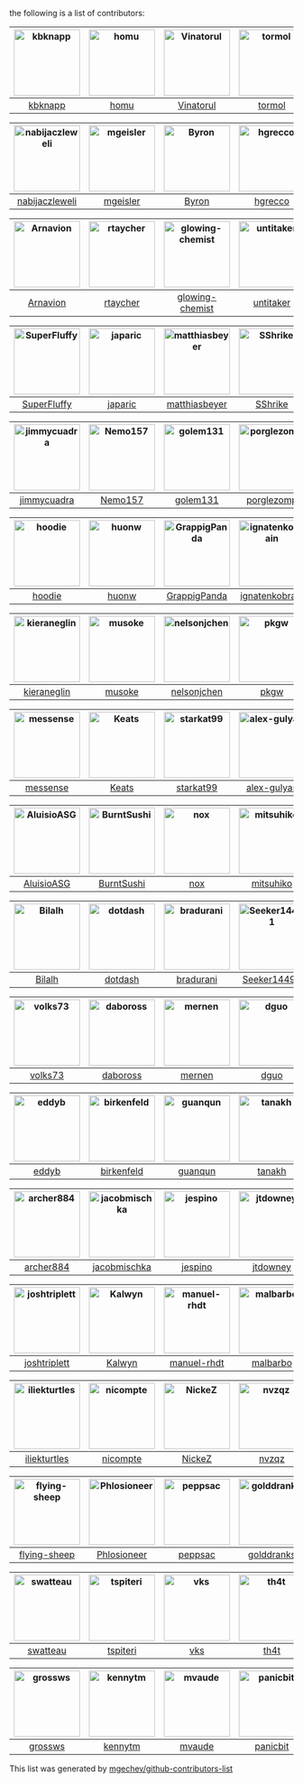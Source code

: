 the following is a list of contributors:


[<img alt="kbknapp" src="https://avatars1.githubusercontent.com/u/6942134?v=4&s=117" width="117">](https://github.com/kbknapp) |[<img alt="homu" src="https://avatars1.githubusercontent.com/u/10212162?v=4&s=117" width="117">](https://github.com/homu) |[<img alt="Vinatorul" src="https://avatars1.githubusercontent.com/u/6770624?v=4&s=117" width="117">](https://github.com/Vinatorul) |[<img alt="tormol" src="https://avatars3.githubusercontent.com/u/10460821?v=4&s=117" width="117">](https://github.com/tormol) |[<img alt="little-dude" src="https://avatars2.githubusercontent.com/u/6646324?v=4&s=117" width="117">](https://github.com/little-dude) |[<img alt="sru" src="https://avatars3.githubusercontent.com/u/2485892?v=4&s=117" width="117">](https://github.com/sru) |
:---: |:---: |:---: |:---: |:---: |:---: |
[kbknapp](https://github.com/kbknapp) |[homu](https://github.com/homu) |[Vinatorul](https://github.com/Vinatorul) |[tormol](https://github.com/tormol) |[little-dude](https://github.com/little-dude) |[sru](https://github.com/sru) |

[<img alt="nabijaczleweli" src="https://avatars3.githubusercontent.com/u/6709544?v=4&s=117" width="117">](https://github.com/nabijaczleweli) |[<img alt="mgeisler" src="https://avatars0.githubusercontent.com/u/89623?v=4&s=117" width="117">](https://github.com/mgeisler) |[<img alt="Byron" src="https://avatars2.githubusercontent.com/u/63622?v=4&s=117" width="117">](https://github.com/Byron) |[<img alt="hgrecco" src="https://avatars0.githubusercontent.com/u/278566?v=4&s=117" width="117">](https://github.com/hgrecco) |[<img alt="nateozem" src="https://avatars2.githubusercontent.com/u/22719441?v=4&s=117" width="117">](https://github.com/nateozem) |[<img alt="james-darkfox" src="https://avatars3.githubusercontent.com/u/637155?v=4&s=117" width="117">](https://github.com/james-darkfox) |
:---: |:---: |:---: |:---: |:---: |:---: |
[nabijaczleweli](https://github.com/nabijaczleweli) |[mgeisler](https://github.com/mgeisler) |[Byron](https://github.com/Byron) |[hgrecco](https://github.com/hgrecco) |[nateozem](https://github.com/nateozem) |[james-darkfox](https://github.com/james-darkfox) |

[<img alt="Arnavion" src="https://avatars2.githubusercontent.com/u/1096010?v=4&s=117" width="117">](https://github.com/Arnavion) |[<img alt="rtaycher" src="https://avatars0.githubusercontent.com/u/324733?v=4&s=117" width="117">](https://github.com/rtaycher) |[<img alt="glowing-chemist" src="https://avatars0.githubusercontent.com/u/17074682?v=4&s=117" width="117">](https://github.com/glowing-chemist) |[<img alt="untitaker" src="https://avatars0.githubusercontent.com/u/837573?v=4&s=117" width="117">](https://github.com/untitaker) |[<img alt="afiune" src="https://avatars0.githubusercontent.com/u/5712253?v=4&s=117" width="117">](https://github.com/afiune) |[<img alt="crazymerlyn" src="https://avatars1.githubusercontent.com/u/6919679?v=4&s=117" width="117">](https://github.com/crazymerlyn) |
:---: |:---: |:---: |:---: |:---: |:---: |
[Arnavion](https://github.com/Arnavion) |[rtaycher](https://github.com/rtaycher) |[glowing-chemist](https://github.com/glowing-chemist) |[untitaker](https://github.com/untitaker) |[afiune](https://github.com/afiune) |[crazymerlyn](https://github.com/crazymerlyn) |

[<img alt="SuperFluffy" src="https://avatars0.githubusercontent.com/u/701177?v=4&s=117" width="117">](https://github.com/SuperFluffy) |[<img alt="japaric" src="https://avatars3.githubusercontent.com/u/5018213?v=4&s=117" width="117">](https://github.com/japaric) |[<img alt="matthiasbeyer" src="https://avatars0.githubusercontent.com/u/427866?v=4&s=117" width="117">](https://github.com/matthiasbeyer) |[<img alt="SShrike" src="https://avatars1.githubusercontent.com/u/4061736?v=4&s=117" width="117">](https://github.com/SShrike) |[<img alt="tshepang" src="https://avatars0.githubusercontent.com/u/588486?v=4&s=117" width="117">](https://github.com/tshepang) |[<img alt="gohyda" src="https://avatars3.githubusercontent.com/u/10263838?v=4&s=117" width="117">](https://github.com/gohyda) |
:---: |:---: |:---: |:---: |:---: |:---: |
[SuperFluffy](https://github.com/SuperFluffy) |[japaric](https://github.com/japaric) |[matthiasbeyer](https://github.com/matthiasbeyer) |[SShrike](https://github.com/SShrike) |[tshepang](https://github.com/tshepang) |[gohyda](https://github.com/gohyda) |

[<img alt="jimmycuadra" src="https://avatars2.githubusercontent.com/u/122457?v=4&s=117" width="117">](https://github.com/jimmycuadra) |[<img alt="Nemo157" src="https://avatars1.githubusercontent.com/u/81079?v=4&s=117" width="117">](https://github.com/Nemo157) |[<img alt="golem131" src="https://avatars3.githubusercontent.com/u/2429587?v=4&s=117" width="117">](https://github.com/golem131) |[<img alt="porglezomp" src="https://avatars1.githubusercontent.com/u/1690225?v=4&s=117" width="117">](https://github.com/porglezomp) |[<img alt="wdv4758h" src="https://avatars1.githubusercontent.com/u/2716047?v=4&s=117" width="117">](https://github.com/wdv4758h) |[<img alt="frewsxcv" src="https://avatars2.githubusercontent.com/u/416575?v=4&s=117" width="117">](https://github.com/frewsxcv) |
:---: |:---: |:---: |:---: |:---: |:---: |
[jimmycuadra](https://github.com/jimmycuadra) |[Nemo157](https://github.com/Nemo157) |[golem131](https://github.com/golem131) |[porglezomp](https://github.com/porglezomp) |[wdv4758h](https://github.com/wdv4758h) |[frewsxcv](https://github.com/frewsxcv) |

[<img alt="hoodie" src="https://avatars1.githubusercontent.com/u/260370?v=4&s=117" width="117">](https://github.com/hoodie) |[<img alt="huonw" src="https://avatars1.githubusercontent.com/u/1203825?v=4&s=117" width="117">](https://github.com/huonw) |[<img alt="GrappigPanda" src="https://avatars0.githubusercontent.com/u/2055372?v=4&s=117" width="117">](https://github.com/GrappigPanda) |[<img alt="ignatenkobrain" src="https://avatars1.githubusercontent.com/u/2866862?v=4&s=117" width="117">](https://github.com/ignatenkobrain) |[<img alt="shepmaster" src="https://avatars0.githubusercontent.com/u/174509?v=4&s=117" width="117">](https://github.com/shepmaster) |[<img alt="cstorey" src="https://avatars3.githubusercontent.com/u/743059?v=4&s=117" width="117">](https://github.com/cstorey) |
:---: |:---: |:---: |:---: |:---: |:---: |
[hoodie](https://github.com/hoodie) |[huonw](https://github.com/huonw) |[GrappigPanda](https://github.com/GrappigPanda) |[ignatenkobrain](https://github.com/ignatenkobrain) |[shepmaster](https://github.com/shepmaster) |[cstorey](https://github.com/cstorey) |

[<img alt="kieraneglin" src="https://avatars0.githubusercontent.com/u/569917?v=4&s=117" width="117">](https://github.com/kieraneglin) |[<img alt="musoke" src="https://avatars0.githubusercontent.com/u/16665084?v=4&s=117" width="117">](https://github.com/musoke) |[<img alt="nelsonjchen" src="https://avatars1.githubusercontent.com/u/5363?v=4&s=117" width="117">](https://github.com/nelsonjchen) |[<img alt="pkgw" src="https://avatars0.githubusercontent.com/u/59598?v=4&s=117" width="117">](https://github.com/pkgw) |[<img alt="Deedasmi" src="https://avatars0.githubusercontent.com/u/5093293?v=4&s=117" width="117">](https://github.com/Deedasmi) |[<img alt="vmchale" src="https://avatars1.githubusercontent.com/u/13259982?v=4&s=117" width="117">](https://github.com/vmchale) |
:---: |:---: |:---: |:---: |:---: |:---: |
[kieraneglin](https://github.com/kieraneglin) |[musoke](https://github.com/musoke) |[nelsonjchen](https://github.com/nelsonjchen) |[pkgw](https://github.com/pkgw) |[Deedasmi](https://github.com/Deedasmi) |[vmchale](https://github.com/vmchale) |

[<img alt="messense" src="https://avatars0.githubusercontent.com/u/1556054?v=4&s=117" width="117">](https://github.com/messense) |[<img alt="Keats" src="https://avatars2.githubusercontent.com/u/680355?v=4&s=117" width="117">](https://github.com/Keats) |[<img alt="starkat99" src="https://avatars1.githubusercontent.com/u/8295111?v=4&s=117" width="117">](https://github.com/starkat99) |[<img alt="alex-gulyas" src="https://avatars0.githubusercontent.com/u/8698329?v=4&s=117" width="117">](https://github.com/alex-gulyas) |[<img alt="cite-reader" src="https://avatars1.githubusercontent.com/u/4196987?v=4&s=117" width="117">](https://github.com/cite-reader) |[<img alt="alexbool" src="https://avatars3.githubusercontent.com/u/1283792?v=4&s=117" width="117">](https://github.com/alexbool) |
:---: |:---: |:---: |:---: |:---: |:---: |
[messense](https://github.com/messense) |[Keats](https://github.com/Keats) |[starkat99](https://github.com/starkat99) |[alex-gulyas](https://github.com/alex-gulyas) |[cite-reader](https://github.com/cite-reader) |[alexbool](https://github.com/alexbool) |

[<img alt="AluisioASG" src="https://avatars2.githubusercontent.com/u/1904165?v=4&s=117" width="117">](https://github.com/AluisioASG) |[<img alt="BurntSushi" src="https://avatars3.githubusercontent.com/u/456674?v=4&s=117" width="117">](https://github.com/BurntSushi) |[<img alt="nox" src="https://avatars0.githubusercontent.com/u/123095?v=4&s=117" width="117">](https://github.com/nox) |[<img alt="mitsuhiko" src="https://avatars1.githubusercontent.com/u/7396?v=4&s=117" width="117">](https://github.com/mitsuhiko) |[<img alt="brennie" src="https://avatars3.githubusercontent.com/u/156585?v=4&s=117" width="117">](https://github.com/brennie) |[<img alt="pixelistik" src="https://avatars1.githubusercontent.com/u/170929?v=4&s=117" width="117">](https://github.com/pixelistik) |
:---: |:---: |:---: |:---: |:---: |:---: |
[AluisioASG](https://github.com/AluisioASG) |[BurntSushi](https://github.com/BurntSushi) |[nox](https://github.com/nox) |[mitsuhiko](https://github.com/mitsuhiko) |[brennie](https://github.com/brennie) |[pixelistik](https://github.com/pixelistik) |

[<img alt="Bilalh" src="https://avatars0.githubusercontent.com/u/171602?v=4&s=117" width="117">](https://github.com/Bilalh) |[<img alt="dotdash" src="https://avatars1.githubusercontent.com/u/230962?v=4&s=117" width="117">](https://github.com/dotdash) |[<img alt="bradurani" src="https://avatars0.githubusercontent.com/u/4195952?v=4&s=117" width="117">](https://github.com/bradurani) |[<img alt="Seeker14491" src="https://avatars2.githubusercontent.com/u/6490497?v=4&s=117" width="117">](https://github.com/Seeker14491) |[<img alt="brianp" src="https://avatars1.githubusercontent.com/u/179134?v=4&s=117" width="117">](https://github.com/brianp) |[<img alt="casey" src="https://avatars2.githubusercontent.com/u/1945?v=4&s=117" width="117">](https://github.com/casey) |
:---: |:---: |:---: |:---: |:---: |:---: |
[Bilalh](https://github.com/Bilalh) |[dotdash](https://github.com/dotdash) |[bradurani](https://github.com/bradurani) |[Seeker14491](https://github.com/Seeker14491) |[brianp](https://github.com/brianp) |[casey](https://github.com/casey) |

[<img alt="volks73" src="https://avatars1.githubusercontent.com/u/1915469?v=4&s=117" width="117">](https://github.com/volks73) |[<img alt="daboross" src="https://avatars1.githubusercontent.com/u/1152146?v=4&s=117" width="117">](https://github.com/daboross) |[<img alt="mernen" src="https://avatars0.githubusercontent.com/u/6412?v=4&s=117" width="117">](https://github.com/mernen) |[<img alt="dguo" src="https://avatars0.githubusercontent.com/u/2763135?v=4&s=117" width="117">](https://github.com/dguo) |[<img alt="davidszotten" src="https://avatars3.githubusercontent.com/u/412005?v=4&s=117" width="117">](https://github.com/davidszotten) |[<img alt="drusellers" src="https://avatars1.githubusercontent.com/u/63355?v=4&s=117" width="117">](https://github.com/drusellers) |
:---: |:---: |:---: |:---: |:---: |:---: |
[volks73](https://github.com/volks73) |[daboross](https://github.com/daboross) |[mernen](https://github.com/mernen) |[dguo](https://github.com/dguo) |[davidszotten](https://github.com/davidszotten) |[drusellers](https://github.com/drusellers) |

[<img alt="eddyb" src="https://avatars2.githubusercontent.com/u/77424?v=4&s=117" width="117">](https://github.com/eddyb) |[<img alt="birkenfeld" src="https://avatars0.githubusercontent.com/u/144359?v=4&s=117" width="117">](https://github.com/birkenfeld) |[<img alt="guanqun" src="https://avatars0.githubusercontent.com/u/53862?v=4&s=117" width="117">](https://github.com/guanqun) |[<img alt="tanakh" src="https://avatars2.githubusercontent.com/u/109069?v=4&s=117" width="117">](https://github.com/tanakh) |[<img alt="SirVer" src="https://avatars0.githubusercontent.com/u/140115?v=4&s=117" width="117">](https://github.com/SirVer) |[<img alt="idmit" src="https://avatars1.githubusercontent.com/u/2546728?v=4&s=117" width="117">](https://github.com/idmit) |
:---: |:---: |:---: |:---: |:---: |:---: |
[eddyb](https://github.com/eddyb) |[birkenfeld](https://github.com/birkenfeld) |[guanqun](https://github.com/guanqun) |[tanakh](https://github.com/tanakh) |[SirVer](https://github.com/SirVer) |[idmit](https://github.com/idmit) |

[<img alt="archer884" src="https://avatars1.githubusercontent.com/u/679494?v=4&s=117" width="117">](https://github.com/archer884) |[<img alt="jacobmischka" src="https://avatars1.githubusercontent.com/u/3939997?v=4&s=117" width="117">](https://github.com/jacobmischka) |[<img alt="jespino" src="https://avatars0.githubusercontent.com/u/290303?v=4&s=117" width="117">](https://github.com/jespino) |[<img alt="jtdowney" src="https://avatars1.githubusercontent.com/u/44654?v=4&s=117" width="117">](https://github.com/jtdowney) |[<img alt="andete" src="https://avatars2.githubusercontent.com/u/689017?v=4&s=117" width="117">](https://github.com/andete) |[<img alt="jdanford" src="https://avatars2.githubusercontent.com/u/5767112?v=4&s=117" width="117">](https://github.com/jdanford) |
:---: |:---: |:---: |:---: |:---: |:---: |
[archer884](https://github.com/archer884) |[jacobmischka](https://github.com/jacobmischka) |[jespino](https://github.com/jespino) |[jtdowney](https://github.com/jtdowney) |[andete](https://github.com/andete) |[jdanford](https://github.com/jdanford) |

[<img alt="joshtriplett" src="https://avatars2.githubusercontent.com/u/162737?v=4&s=117" width="117">](https://github.com/joshtriplett) |[<img alt="Kalwyn" src="https://avatars3.githubusercontent.com/u/22778640?v=4&s=117" width="117">](https://github.com/Kalwyn) |[<img alt="manuel-rhdt" src="https://avatars1.githubusercontent.com/u/3199013?v=4&s=117" width="117">](https://github.com/manuel-rhdt) |[<img alt="malbarbo" src="https://avatars3.githubusercontent.com/u/1678126?v=4&s=117" width="117">](https://github.com/malbarbo) |[<img alt="Marwes" src="https://avatars3.githubusercontent.com/u/957312?v=4&s=117" width="117">](https://github.com/Marwes) |[<img alt="mdaffin" src="https://avatars1.githubusercontent.com/u/171232?v=4&s=117" width="117">](https://github.com/mdaffin) |
:---: |:---: |:---: |:---: |:---: |:---: |
[joshtriplett](https://github.com/joshtriplett) |[Kalwyn](https://github.com/Kalwyn) |[manuel-rhdt](https://github.com/manuel-rhdt) |[malbarbo](https://github.com/malbarbo) |[Marwes](https://github.com/Marwes) |[mdaffin](https://github.com/mdaffin) |

[<img alt="iliekturtles" src="https://avatars3.githubusercontent.com/u/5081378?v=4&s=117" width="117">](https://github.com/iliekturtles) |[<img alt="nicompte" src="https://avatars2.githubusercontent.com/u/439369?v=4&s=117" width="117">](https://github.com/nicompte) |[<img alt="NickeZ" src="https://avatars2.githubusercontent.com/u/492753?v=4&s=117" width="117">](https://github.com/NickeZ) |[<img alt="nvzqz" src="https://avatars0.githubusercontent.com/u/10367662?v=4&s=117" width="117">](https://github.com/nvzqz) |[<img alt="nuew" src="https://avatars2.githubusercontent.com/u/26099511?v=4&s=117" width="117">](https://github.com/nuew) |[<img alt="Geogi" src="https://avatars1.githubusercontent.com/u/1818316?v=4&s=117" width="117">](https://github.com/Geogi) |
:---: |:---: |:---: |:---: |:---: |:---: |
[iliekturtles](https://github.com/iliekturtles) |[nicompte](https://github.com/nicompte) |[NickeZ](https://github.com/NickeZ) |[nvzqz](https://github.com/nvzqz) |[nuew](https://github.com/nuew) |[Geogi](https://github.com/Geogi) |

[<img alt="flying-sheep" src="https://avatars0.githubusercontent.com/u/291575?v=4&s=117" width="117">](https://github.com/flying-sheep) |[<img alt="Phlosioneer" src="https://avatars2.githubusercontent.com/u/4657718?v=4&s=117" width="117">](https://github.com/Phlosioneer) |[<img alt="peppsac" src="https://avatars3.githubusercontent.com/u/2198295?v=4&s=117" width="117">](https://github.com/peppsac) |[<img alt="golddranks" src="https://avatars1.githubusercontent.com/u/2675542?v=4&s=117" width="117">](https://github.com/golddranks) |[<img alt="hexjelly" src="https://avatars0.githubusercontent.com/u/435283?v=4&s=117" width="117">](https://github.com/hexjelly) |[<img alt="rnelson" src="https://avatars3.githubusercontent.com/u/118361?v=4&s=117" width="117">](https://github.com/rnelson) |
:---: |:---: |:---: |:---: |:---: |:---: |
[flying-sheep](https://github.com/flying-sheep) |[Phlosioneer](https://github.com/Phlosioneer) |[peppsac](https://github.com/peppsac) |[golddranks](https://github.com/golddranks) |[hexjelly](https://github.com/hexjelly) |[rnelson](https://github.com/rnelson) |

[<img alt="swatteau" src="https://avatars3.githubusercontent.com/u/5521255?v=4&s=117" width="117">](https://github.com/swatteau) |[<img alt="tspiteri" src="https://avatars0.githubusercontent.com/u/18604588?v=4&s=117" width="117">](https://github.com/tspiteri) |[<img alt="vks" src="https://avatars2.githubusercontent.com/u/33460?v=4&s=117" width="117">](https://github.com/vks) |[<img alt="th4t" src="https://avatars2.githubusercontent.com/u/2801030?v=4&s=117" width="117">](https://github.com/th4t) |[<img alt="mineo" src="https://avatars1.githubusercontent.com/u/78236?v=4&s=117" width="117">](https://github.com/mineo) |[<img alt="wabain" src="https://avatars3.githubusercontent.com/u/7651435?v=4&s=117" width="117">](https://github.com/wabain) |
:---: |:---: |:---: |:---: |:---: |:---: |
[swatteau](https://github.com/swatteau) |[tspiteri](https://github.com/tspiteri) |[vks](https://github.com/vks) |[th4t](https://github.com/th4t) |[mineo](https://github.com/mineo) |[wabain](https://github.com/wabain) |

[<img alt="grossws" src="https://avatars2.githubusercontent.com/u/171284?v=4&s=117" width="117">](https://github.com/grossws) |[<img alt="kennytm" src="https://avatars1.githubusercontent.com/u/103023?v=4&s=117" width="117">](https://github.com/kennytm) |[<img alt="mvaude" src="https://avatars1.githubusercontent.com/u/9532611?v=4&s=117" width="117">](https://github.com/mvaude) |[<img alt="panicbit" src="https://avatars2.githubusercontent.com/u/628445?v=4&s=117" width="117">](https://github.com/panicbit) |[<img alt="ogham" src="https://avatars3.githubusercontent.com/u/503760?v=4&s=117" width="117">](https://github.com/ogham) |
:---: |:---: |:---: |:---: |:---: |
[grossws](https://github.com/grossws) |[kennytm](https://github.com/kennytm) |[mvaude](https://github.com/mvaude) |[panicbit](https://github.com/panicbit) |[ogham](https://github.com/ogham) |




This list was generated by [mgechev/github-contributors-list](https://github.com/mgechev/github-contributors-list)
